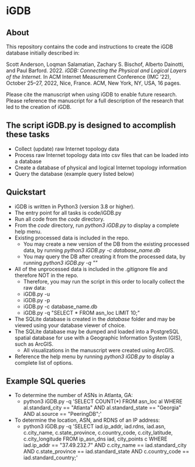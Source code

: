 # iGDB

## About
This repository contains the code and instructions to create the iGDB database initially described in:

Scott Anderson, Loqman Salamatian, Zachary S. Bischof, Alberto Dainotti, and Paul Barford. 2022.
*iGDB: Connecting the Physical and Logical Layers of the Internet.*
In ACM Internet Measurement Conference (IMC ’22), October 25–27, 2022, Nice, France. ACM, New York, NY, USA, 16 pages.

Please cite the manuscript when using iGDB to enable future research. Please reference the manuscript for a full description of the research that led to the creation of iGDB.

## The script iGDB.py is designed to accomplish these tasks
* Collect (update) raw Internet topology data
* Process raw Internet topology data into csv files that can be loaded into a database
* Create a database of physical and logical Internet topology information
* Query the database (example query listed below)

## Quickstart
* iGDB is written in Python3 (version 3.8 or higher).
* The entry point for all tasks is code/iGDB.py
* Run all code from the *code* directory.
* From the *code* directory, run *python3 iGDB.py* to display a complete help menu.
* Existing processed data is included in the repo.
	- You may create a new version of the DB from the existing processed data, by running *python3 iGDB.py -c database_name.db*
	- You may query the DB after creating it from the processed data, by running *python3 iGDB.py -q "<SQL QUERY>"*
* All of the unprocessed data is included in the .gitignore file and therefore NOT in the repo.
	- Therefore, you may run the script in this order to locally collect the raw data:
	- iGDB.py -u <LOCATION>
	- iGDB.py -p
	- iGDB.py -c database_name.db
	- iGDB.py -q "SELECT * FROM asn_loc LIMIT 10;"
* The SQLite database is created in the *database* folder and may be viewed using your database viewer of choice.
* The SQLite database may be dumped and loaded into a PostgreSQL spatial database for use with a Geographic Information System (GIS), such as ArcGIS.
  - All visualizations in the manuscript were created using ArcGIS.
* Reference the help menu by running *python3 iGDB.py* to display a complete list of options.

## Example SQL queries
* To determine the number of ASNs in Atlanta, GA:
  - python3 iGDB.py -q 'SELECT COUNT(\*) FROM asn_loc al WHERE al.standard_city == "Atlanta" AND al.standard_state == "Georgia" AND al.source == "PeeringDB";'
* To determine the location, ASN, and RDNS of an IP address:
  - python3 iGDB.py -q 'SELECT iad.ip_addr, iad.rdns, iad.asn, c.city_name, c.state_province, c.country_code, c.city_latitude, c.city_longitude FROM ip_asn_dns iad, city_points c WHERE iad.ip_addr == "37.49.232.7" AND c.city_name == iad.standard_city AND c.state_province == iad.standard_state AND c.country_code == iad.standard_country;'
